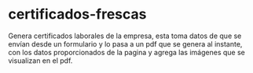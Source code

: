 # certificados-frescas

Genera certificados laborales de la empresa, esta toma datos de que se envían desde un formulario y lo pasa a un pdf que se genera al instante, con los datos proporcionados de la pagina y agrega las imágenes que se visualizan en el pdf.

